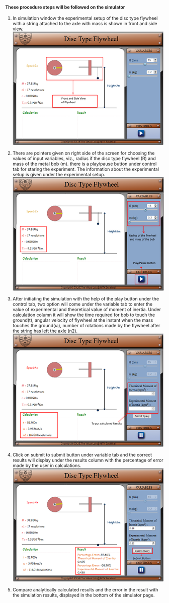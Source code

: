 #### These procedure steps will be followed on the simulator

1. In simulation window the experimental setup of the disc type flywheel with a string attached to the axle with mass is shown in front and side view.<br>
![alt text](images/fly1.png)<br>

2. There are pointers given on right side of the screen for choosing the values of input variables, viz., radius if the disc type flywheel (R) and mass of the metal bob (m). there is a play/pause button under control tab for staring the experiment. The information about the experimental setup is given under the experimental setup.<br>
![alt text](images/fly2.png)<br>

3. After initiating the simulation with the help of the play button under the control tab, two option will come under the variable tab to enter the value of experimental and theoretical value of moment of inertia. Under calculation column it will show the time required for bob to touch the ground(t), angular velocity of flywheel at the instant when the mass touches the ground(ω), number of rotations made by the flywheel after the string has left the axle (n2).<br>
![alt text](images/fly3.png)<br>

4. Click on submit to submit button under variable tab and the correct results will display under the results column with the percentage of error made by the user in calculations.<br>
![alt text](images/fly4.png)<br>

5. Compare analytically calculated results and the error in the result with the simulation results, displayed in the bottom of the simulator page.<br>
